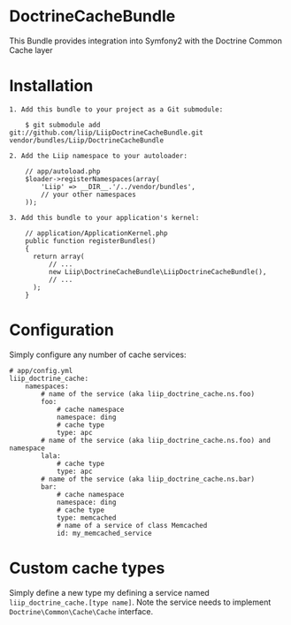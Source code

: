 DoctrineCacheBundle
===================

This Bundle provides integration into Symfony2 with the Doctrine Common Cache layer

Installation
============

    1. Add this bundle to your project as a Git submodule:

        $ git submodule add git://github.com/liip/LiipDoctrineCacheBundle.git vendor/bundles/Liip/DoctrineCacheBundle

    2. Add the Liip namespace to your autoloader:

        // app/autoload.php
        $loader->registerNamespaces(array(
            'Liip' => __DIR__.'/../vendor/bundles',
            // your other namespaces
        ));

    3. Add this bundle to your application's kernel:

        // application/ApplicationKernel.php
        public function registerBundles()
        {
          return array(
              // ...
              new Liip\DoctrineCacheBundle\LiipDoctrineCacheBundle(),
              // ...
          );
        }

Configuration
=============

Simply configure any number of cache services:

    # app/config.yml
    liip_doctrine_cache:
        namespaces:
            # name of the service (aka liip_doctrine_cache.ns.foo)
            foo:
                # cache namespace
                namespace: ding
                # cache type
                type: apc
            # name of the service (aka liip_doctrine_cache.ns.foo) and namespace
            lala:
                # cache type
                type: apc
            # name of the service (aka liip_doctrine_cache.ns.bar)
            bar:
                # cache namespace
                namespace: ding
                # cache type
                type: memcached
                # name of a service of class Memcached
                id: my_memcached_service

Custom cache types
==================

Simply define a new type my defining a service named `liip_doctrine_cache.[type name]`.
Note the service needs to implement ``Doctrine\Common\Cache\Cache`` interface.
